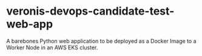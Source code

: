 # veronis-devops-candidate-test-web-app
A barebones Python web application to be deployed as a Docker Image to a Worker Node in an AWS EKS cluster.
